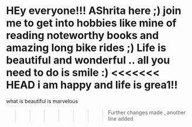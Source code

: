 HEy everyone!!!
AShrita here ;)
join me to get into hobbies like mine of reading noteworthy books and amazing long bike rides ;)
Life is beautiful and wonderful .. all you need to do is smile :)
<<<<<<< HEAD
i am happy and life is grea1!!
=======
what is beautiful is marvelous
>>>>>>> Further changes made , another line added
